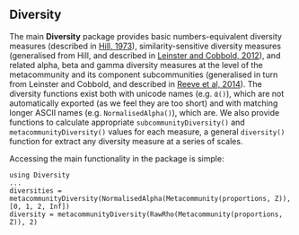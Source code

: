 ## Diversity

The main **Diversity** package provides basic numbers-equivalent
diversity measures (described in
[Hill, 1973](http://www.jstor.org/stable/1934352)),
similarity-sensitive diversity measures (generalised from Hill, and
described in
[Leinster and Cobbold, 2012](http://www.esajournals.org/doi/abs/10.1890/10-2402.1)),
and related alpha, beta and gamma diversity measures at the level of
the metacommunity and its component subcommunities (generalised in
turn from Leinster and Cobbold, and described in
[Reeve et al, 2014](http://arxiv.org/abs/1404.6520)). The diversity
functions exist both with unicode names (e.g. ```ᾱ()```), which are
not automatically exported (as we feel they are too short) and with
matching longer ASCII names (e.g. ```NormalisedAlpha()```), which are.
We also provide functions to calculate appropriate
```subcommunityDiversity()``` and ```metacommunityDiversity()```
values for each measure, a general ```diversity()``` function for
extract any diversity measure at a series of scales.

Accessing the main functionality in the package is simple:

```julia_skip
using Diversity
...
diversities = metacommunityDiversity(NormalisedAlpha(Metacommunity(proportions, Z)), [0, 1, 2, Inf])
diversity = metacommunityDiversity(RawRho(Metacommunity(proportions, Z)), 2)
```
